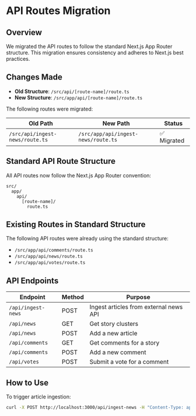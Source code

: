 # API Routes Migration

## Overview

We migrated the API routes to follow the standard Next.js App Router structure. This migration ensures consistency and adheres to Next.js best practices.

## Changes Made

- **Old Structure**: `/src/api/[route-name]/route.ts`
- **New Structure**: `/src/app/api/[route-name]/route.ts`

The following routes were migrated:

| Old Path | New Path | Status |
|----------|----------|--------|
| `/src/api/ingest-news/route.ts` | `/src/app/api/ingest-news/route.ts` | ✅ Migrated |

## Standard API Route Structure

All API routes now follow the Next.js App Router convention:

```
src/
  app/
    api/
      [route-name]/
        route.ts
```

## Existing Routes in Standard Structure

The following API routes were already using the standard structure:

- `/src/app/api/comments/route.ts`
- `/src/app/api/news/route.ts`
- `/src/app/api/votes/route.ts`

## API Endpoints

| Endpoint | Method | Purpose |
|----------|--------|---------|
| `/api/ingest-news` | POST | Ingest articles from external news API |
| `/api/news` | GET | Get story clusters |
| `/api/news` | POST | Add a new article |
| `/api/comments` | GET | Get comments for a story |
| `/api/comments` | POST | Add a new comment |
| `/api/votes` | POST | Submit a vote for a comment |

## How to Use

To trigger article ingestion:

```bash
curl -X POST http://localhost:3000/api/ingest-news -H "Content-Type: application/json" -d '{"query":"technology"}'
``` 